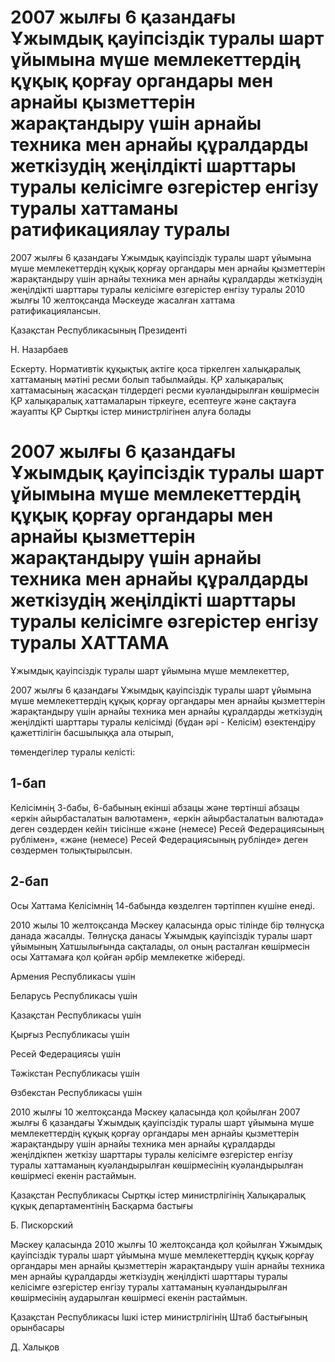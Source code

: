# 2007 жылғы 6 қазандағы Ұжымдық қауіпсіздік туралы шарт ұйымына мүше мемлекеттердің құқық қорғау органдары мен арнайы қызметтерін жарақтандыру үшін арнайы техника мен арнайы құралдарды жеткізудің жеңілдікті шарттары туралы келісімге өзгерістер енгізу туралы хаттаманы ратификациялау туралы

2007 жылғы 6 қазандағы Ұжымдық қауіпсіздік туралы шарт ұйымына мүше мемлекеттердің құқық қорғау органдары мен арнайы қызметтерін жарақтандыру үшін арнайы техника мен арнайы құралдарды жеткізудің жеңілдікті шарттары туралы келісімге өзгерістер енгізу туралы 2010 жылғы 10 желтоқсанда Мәскеуде жасалған хаттама ратификациялансын.

Қазақстан Республикасының Президенті

Н. Назарбаев

Ескерту. Нормативтік құқықтық актіге қоса тіркелген халықаралық хаттаманың мәтіні ресми болып табылмайды. ҚР халықаралық хаттамасының жасасқан тілдердегі ресми куәландырылған көшірмесін ҚР халықаралық хаттамаларын тіркеуге, есептеуге және сақтауға жауапты ҚР Сыртқы істер министрлігінен алуға болады

# 2007 жылғы 6 қазандағы Ұжымдық қауіпсіздік туралы шарт ұйымына мүше мемлекеттердің құқық қорғау органдары мен арнайы қызметтерін жарақтандыру үшін арнайы техника мен арнайы құралдарды жеткізудің жеңілдікті шарттары туралы келісімге өзгерістер енгізу туралы ХАТТАМА

Ұжымдық қауіпсіздік туралы шарт ұйымына мүше мемлекеттер,

2007 жылғы 6 қазандағы Ұжымдық қауіпсіздік туралы шарт ұйымына мүше мемлекеттердің құқық қорғау органдары мен арнайы қызметтерін жарақтандыру үшін арнайы техника мен арнайы құралдарды жеткізудің жеңілдікті шарттары туралы келісімді (бұдан әрі - Келісім) өзектендіру қажеттілігін басшылыққа ала отырып,

төмендегілер туралы келісті:

## 1-бап

Келісімнің 3-бабы, 6-бабының екінші абзацы және төртінші абзацы «еркін айырбасталатын валютамен», «еркін айырбасталатын валютада» деген сөздерден кейін тиісінше «және (немесе) Ресей Федерациясының рублімен», «және (немесе) Ресей Федерациясының рублінде» деген сөздермен толықтырылсын.

## 2-бап

Осы Хаттама Келісімнің 14-бабында көзделген тәртіппен күшіне енеді.

2010 жылы 10 желтоқсанда Мәскеу қаласында орыс тілінде бір төлнұсқа данада жасалды. Төлнұсқа данасы Ұжымдық қауіпсіздік туралы шарт ұйымының Хатшылығында сақталады, ол оның расталған көшірмесін осы Хаттамаға қол қойған әрбір мемлекетке жібереді.

Армения Республикасы үшін

Беларусь Республикасы үшін

Қазақстан Республикасы үшін

Қырғыз Республикасы үшін

Ресей Федерациясы үшін

Тәжікстан Республикасы үшін

Өзбекстан Республикасы үшін

2010 жылғы 10 желтоқсанда Мәскеу қаласында қол қойылған 2007 жылғы 6 қазандағы Ұжымдық қауіпсіздік туралы шарт ұйымына мүше мемлекеттердің құқық қорғау органдары мен арнайы қызметтерін жарақтандыру үшін арнайы техника мен арнайы құралдарды жеңілдікпен жеткізу шарттары туралы келісімге өзгерістер енгізу туралы хаттаманың куәландырылған көшірмесінің куәландырылған көшірмесі екенін растаймын.

Қазақстан Республикасы Сыртқы істер министрлігінің Халықаралық құқық департаментінің Басқарма бастығы

Б. Пискорский

Мәскеу қаласында 2010 жылғы 10 желтоқсанда қол қойылған Ұжымдық қауіпсіздік туралы шарт ұйымына мүше мемлекеттердің құқық қорғау органдары мен арнайы қызметтерін жарақтандыру үшін арнайы техника мен арнайы құралдарды жеткізудің жеңілдікті шарттары туралы келісімге өзгерістер енгізу туралы хаттаманың куәландырылған көшірмесінің аударылған көшірмесі екенін растаймын.

Қазақстан Республикасы Ішкі істер министрлігінің Штаб бастығының орынбасары

Д. Халықов

